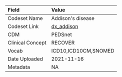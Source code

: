 |Field            |Value                |
|:----------------|:--------------------|
|Codeset Name     |Addison's disease    |
|Codeset Link     |[dx_addison](https://github.com/PEDSnet/Variable-Dictionary/blob/main/condition/dx_addison.csv)|
|CDM              |PEDSnet              |
|Clinical Concept |RECOVER              |
|Vocab            |ICD10,ICD10CM,SNOMED |
|Date Uploaded    |2021-11-16           |
|Metadata         |NA                   |
